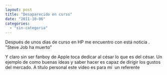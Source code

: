 ```yaml
---
layout: post
title: "Desaparecido en curso"
date: "2011-10-06"
categories: 
  - "sin-categoria"
---
```


Después de unos días de curso en HP me encuentro con está noticia .  
"Steve Job ha muerto"

Y claro sin ser fanboy de Apple toca dedicar al césar lo que es del césar. Un ejemplo de como buenas ideas y saber hacer es capaz de dirigir los gustos del mercado. A título personal este vídeo es para mí  un referente
